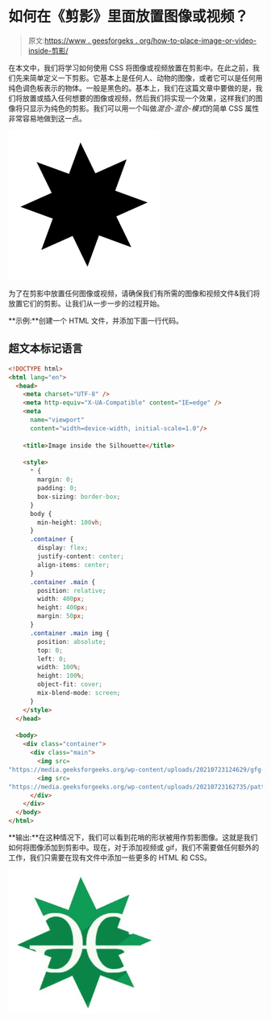 # 如何在《剪影》里面放置图像或视频？

> 原文:[https://www . geesforgeks . org/how-to-place-image-or-video-inside-剪影/](https://www.geeksforgeeks.org/how-to-place-image-or-video-inside-silhouette/)

在本文中，我们将学习如何使用 CSS 将图像或视频放置在剪影中。在此之前，我们先来简单定义一下剪影。它基本上是任何人、动物的图像，或者它可以是任何用纯色调色板表示的物体。一般是黑色的。基本上，我们在这篇文章中要做的是，我们将放置或插入任何想要的图像或视频，然后我们将实现一个效果，这样我们的图像将只显示为纯色的剪影。我们可以用一个叫做*混合-混合-模式*的简单 CSS 属性非常容易地做到这一点。

[![](img/a37419eb7464e87d61db76aab709a04a.png)](https://media.geeksforgeeks.org/wp-content/uploads/20210723162735/pattern1-300x295.png)

为了在剪影中放置任何图像或视频，请确保我们有所需的图像和视频文件&我们将放置它们的剪影。让我们从一步一步的过程开始。

**示例:**创建一个 HTML 文件，并添加下面一行代码。

## 超文本标记语言

```html
<!DOCTYPE html>
<html lang="en">
  <head>
    <meta charset="UTF-8" />
    <meta http-equiv="X-UA-Compatible" content="IE=edge" />
    <meta
      name="viewport"
      content="width=device-width, initial-scale=1.0"/>

    <title>Image inside the Silhouette</title>

    <style>
      * {
        margin: 0;
        padding: 0;
        box-sizing: border-box;
      }
      body {
        min-height: 100vh;
      }
      .container {
        display: flex;
        justify-content: center;
        align-items: center;
      }
      .container .main {
        position: relative;
        width: 400px;
        height: 400px;
        margin: 50px;
      }
      .container .main img {
        position: absolute;
        top: 0;
        left: 0;
        width: 100%;
        height: 100%;
        object-fit: cover;
        mix-blend-mode: screen;
      }
    </style>
  </head>

  <body>
    <div class="container">
      <div class="main">
        <img src=
"https://media.geeksforgeeks.org/wp-content/uploads/20210723124629/gfg-200x200.png"/>
        <img src=
"https://media.geeksforgeeks.org/wp-content/uploads/20210723162735/pattern1-300x295.png"/>
      </div>
    </div>
  </body>
</html>
```

**输出:**在这种情况下，我们可以看到花哨的形状被用作剪影图像。这就是我们如何将图像添加到剪影中。现在，对于添加视频或 gif，我们不需要做任何额外的工作，我们只需要在现有文件中添加一些更多的 HTML 和 CSS。

[![](img/1645ae84850d36ea99dc0a00d934f3af.png)](https://media.geeksforgeeks.org/wp-content/uploads/20210723162903/gfg-300x285.jpg)